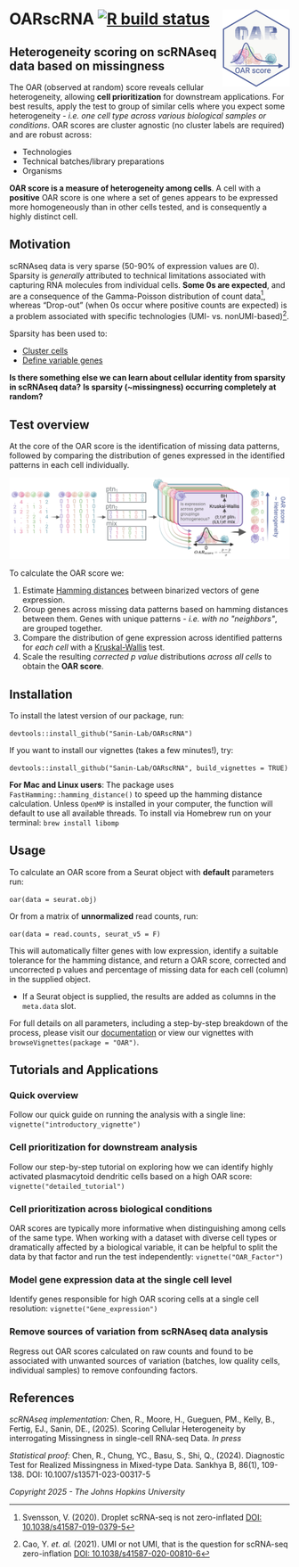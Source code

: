 # OARscRNA [![R build status](https://github.com/Sanin-Lab/OARscRNA/workflows/build-check/badge.svg)](https://github.com/Sanin-Lab/OARscRNA/actions?workflow=build-check) <img src="man/figures/logo.png" align="right" height="139"/>

## Heterogeneity scoring on scRNAseq data based on missingness

The OAR (observed at random) score reveals cellular heterogeneity, allowing **cell prioritization** for downstream applications. For best results, apply the test to group of similar cells where you expect some heterogeneity - *i.e. one cell type across various biological samples or conditions*. OAR scores are cluster agnostic (no cluster labels are required) and are robust across:

-   Technologies
-   Technical batches/library preparations
-   Organisms

**OAR score is a measure of heterogeneity among cells**. A cell with a **positive** OAR score is one where a set of genes appears to be expressed more homogeneously than in other cells tested, and is consequently a highly distinct cell.

## Motivation

scRNAseq data is very sparse (50-90% of expression values are 0). Sparsity is *generally* attributed to technical limitations associated with capturing RNA molecules from individual cells. **Some 0s are expected**, and are a consequence of the Gamma-Poisson distribution of count data[^readme-1], whereas “Drop-out” (when 0s occur where positive counts are expected) is a problem associated with specific technologies (UMI- vs. nonUMI-based)[^readme-2].

[^readme-1]: Svensson, V. (2020). Droplet scRNA-seq is not zero-inflated [DOI: 10.1038/s41587-019-0379-5](https://www.nature.com/articles/s41587-019-0379-5)

[^readme-2]: Cao, Y. *et. al.* (2021). UMI or not UMI, that is the question for scRNA-seq zero-inflation [DOI: 10.1038/s41587-020-00810-6](https://www.nature.com/articles/s41587-020-00810-6)

Sparsity has been used to:

-   [Cluster cells](https://doi.org/10.1038/s41467-020-14976-9)
-   [Define variable genes](https://academic.oup.com/bioinformatics/article/35/16/2865/5258099)

**Is there something else we can learn about cellular identity from sparsity in scRNAseq data?** **Is sparsity (\~missingness) occurring completely at random?**

## Test overview

At the core of the OAR score is the identification of missing data patterns, followed by comparing the distribution of genes expressed in the identified patterns in each cell individually.

![Base Test](man/figures/Test_OV.png)

To calculate the OAR score we:

1.  Estimate [Hamming distances](https://en.wikipedia.org/wiki/Hamming_distance) between binarized vectors of gene expression.
2.  Group genes across missing data patterns based on hamming distances between them. Genes with unique patterns *- i.e. with no "neighbors"*, are grouped together.
3.  Compare the distribution of gene expression across identified patterns for *each cell* with a [Kruskal-Wallis](https://en.wikipedia.org/wiki/Kruskal%E2%80%93Wallis_test) test.
4.  Scale the resulting *corrected p value* distributions *across all cells* to obtain the **OAR score**.

## Installation

To install the latest version of our package, run:

`devtools::install_github("Sanin-Lab/OARscRNA")`

If you want to install our vignettes (takes a few minutes!), try:

`devtools::install_github("Sanin-Lab/OARscRNA", build_vignettes = TRUE)`

**For Mac and Linux users**: The package uses `FastHamming::hamming_distance()` to speed up the hamming distance calculation. Unless `OpenMP` is installed in your computer, the function will default to use all available threads. To install via Homebrew run on your terminal: `brew install libomp`

## Usage

To calculate an OAR score from a Seurat object with **default** parameters run:

`oar(data = seurat.obj)`

Or from a matrix of **unnormalized** read counts, run:

`oar(data = read.counts, seurat_v5 = F)`

This will automatically filter genes with low expression, identify a suitable tolerance for the hamming distance, and return a OAR score, corrected and uncorrected p values and percentage of missing data for each cell (column) in the supplied object.

-   If a Seurat object is supplied, the results are added as columns in the `meta.data` slot.

For full details on all parameters, including a step-by-step breakdown of the process, please visit our [documentation](https://sanin-lab.github.io/OARscRNA/) or view our vignettes with `browseVignettes(package = "OAR")`.

## Tutorials and Applications

### Quick overview

Follow our quick guide on running the analysis with a single line: `vignette("introductory_vignette")`

### Cell prioritization for downstream analysis

Follow our step-by-step tutorial on exploring how we can identify highly activated plasmacytoid dendritic cells based on a high OAR score: `vignette("detailed_tutorial")`

### Cell prioritization across biological conditions

OAR scores are typically more informative when distinguishing among cells of the same type. When working with a dataset with diverse cell types or dramatically affected by a biological variable, it can be helpful to split the data by that factor and run the test independently: `vignette("OAR_Factor")`

### Model gene expression data at the single cell level

Identify genes responsible for high OAR scoring cells at a single cell resolution: `vignette("Gene_expression")`

### Remove sources of variation from scRNAseq data analysis

Regress out OAR scores calculated on raw counts and found to be associated with unwanted sources of variation (batches, low quality cells, individual samples) to remove confounding factors.

## References

*scRNAseq implementation:* Chen, R., Moore, H., Gueguen, PM., Kelly, B., Fertig, EJ., Sanin, DE., (2025). Scoring Cellular Heterogeneity by interrogating Missingness in single-cell RNA-seq Data. *In press*

*Statistical proof:* Chen, R., Chung, YC., Basu, S., Shi, Q., (2024). Diagnostic Test for Realized Missingness in Mixed-type Data. Sankhya B, 86(1), 109-138. DOI: 10.1007/s13571-023-00317-5

*Copyright 2025 - The Johns Hopkins University*
